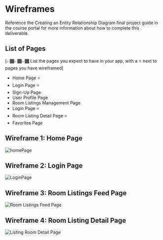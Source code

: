 # Wireframes

Reference the Creating an Entity Relationship Diagram final project guide in the course portal for more information about how to complete this deliverable.

## List of Pages

[👉🏾👉🏾👉🏾 List the pages you expect to have in your app, with a ⭐ next to pages you have wireframed]
- Home Page ⭐
- Login Page ⭐
- Sign-Up Page
- User Profile Page
- Room Listings Management Page
- Login Page ⭐
- Room Listing Detail Page ⭐
- Favorites Page

## Wireframe 1: Home Page
![homePage](https://github.com/user-attachments/assets/0216378d-2a54-4430-8ffd-767380266538)

## Wireframe 2: Login Page
![LoginPage](https://github.com/user-attachments/assets/1fdff752-bd73-4808-ae06-d219fc3be28b)

## Wireframe 3: Room Listings Feed Page
![Room Listings Feed Page](https://github.com/user-attachments/assets/fd8cef1f-d0a0-4d54-83eb-c37f796f9cd5)

## Wireframe 4: Room Listing Detail Page
![Listing Room Detail Page](https://github.com/user-attachments/assets/7949716e-2c96-42d4-8898-a28997d568b7)



